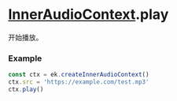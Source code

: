 # [InnerAudioContext](./../InnerAudioContext).play

开始播放。

### Example

```ts
const ctx = ek.createInnerAudioContext()
ctx.src = 'https://example.com/test.mp3'
ctx.play()
```
